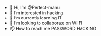 - 👋 Hi, I’m @Perfect-manu
- 👀 I’m interested in hacking
- 🌱 I’m currently learning IT
- 💞️ I’m looking to collaborate on WI FI
- 📫 How to reach me PASSWORD HACKING

<!---
Perfect-manu/Perfect-manu is a ✨ special ✨ repository because its `README.md` (this file) appears on your GitHub profile.
You can click the Preview link to take a look at your changes.
--->

